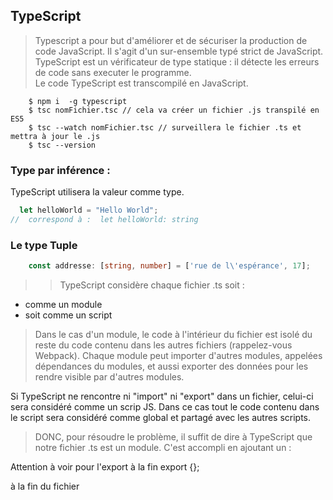 TypeScript
-
> Typescript a pour but d'améliorer et de sécuriser la production de code JavaScript. Il s'agit d'un sur-ensemble typé strict de JavaScript.
> TypeScript est un vérificateur de type statique : il détecte les erreurs de code sans executer le programme.  
> Le code TypeScript est transcompilé en JavaScript.

````shell script
    $ npm i  -g typescript
    $ tsc nomFichier.tsc // cela va créer un fichier .js transpilé en ES5
    $ tsc --watch nomFichier.tsc // surveillera le fichier .ts et mettra à jour le .js
    $ tsc --version
````

### Type par inférence : 
TypeScript utilisera la valeur comme type.
````typescript
  let helloWorld = "Hello World";
//  correspond à :  let helloWorld: string

````



### Le type Tuple
````typescript
    const addresse: [string, number] = ['rue de l\'espérance', 17];
````

>>TypeScript considère chaque fichier .ts soit :
 - comme un module
 - soit comme un script

> Dans le cas d'un module, le code à l'intérieur du fichier est isolé du reste du code contenu dans les autres fichiers (rappelez-vous Webpack). Chaque module peut importer d'autres modules, appelées dépendances du modules, et aussi exporter des données pour les rendre visible par d'autres modules.
  
  Si TypeScript ne rencontre ni "import" ni "export" dans un fichier, celui-ci sera considéré comme un scrip JS. Dans ce cas tout le code contenu dans le script sera considéré comme global et partagé avec les autres scripts.
  
> DONC, pour résoudre le problème, il suffit de dire à TypeScript que notre fichier .ts est un module.
  C'est accompli en ajoutant un :
  
  Attention à voir pour l'export à la fin 
  export {};
  
  à la fin du fichier  